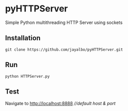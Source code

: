 # pyHTTPServer
Simple Python multithreading HTTP Server using sockets

## Installation
```
git clone https://github.com/jayalbo/pyHTTPServer.git
```

## Run
```
python HTTPServer.py
```

## Test
Navigate to [http://localhost:8888](http://localhost:8888/)       *//default host & port*
